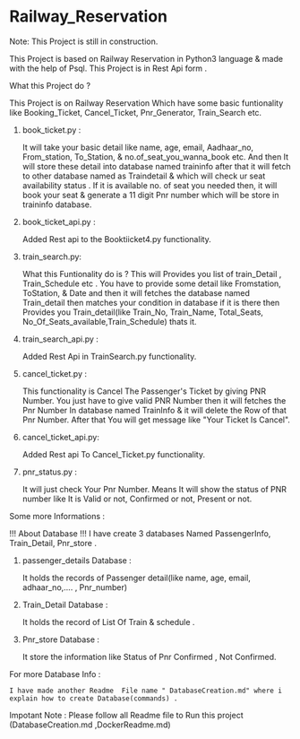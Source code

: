 # Railway_Reservation

Note: This Project is still in construction.

This Project is based on Railway Reservation in Python3 language & made with the help of Psql. 
This Project is in Rest Api form . 

What this Project do ?

This Project is on Railway Reservation Which have some basic funtionality like Booking_Ticket,  Cancel_Ticket, Pnr_Generator, 
Train_Search etc.


1)  book_ticket.py :

    It will take your basic detail like name, age, email, Aadhaar_no, From_station, To_Station, & no.of_seat_you_wanna_book etc.
    And then It will store these  detail into database  named traininfo after that it will fetch to other database named as Traindetail
    & which will check ur seat availability status . If it is available no. of seat you needed  then, it will book your seat & generate
    a 11 digit Pnr number which will be store in traininfo database.

2) book_ticket_api.py :

   Added Rest api to the Booktiicket4.py functionality.     

3) train_search.py: 

   What this Funtionality do is ? This will Provides you list of train_Detail , Train_Schedule etc . You have to provide some detail like 
   Fromstation, ToStation, & Date and then it will fetches the database named Train_detail then  matches your condition in database if it is there then Provides you Train_detail(like Train_No, Train_Name, Total_Seats, No_Of_Seats_available,Train_Schedule) thats it.


4) train_search_api.py :

   Added Rest Api in TrainSearch.py functionality.



5) cancel_ticket.py :

   This functionality is Cancel The Passenger's Ticket by giving PNR Number. You just have to give valid PNR Number then it will fetches
   the Pnr Number In database named TrainInfo & it will delete the Row of that Pnr Number.
   After that You will get message like "Your Ticket Is Cancel". 


6) cancel_ticket_api.py:

    Added Rest api To Cancel_Ticket.py functionality. 


7) pnr_status.py :
   
   It will just check Your Pnr Number. Means It will show the  status of PNR number like It is Valid or not, Confirmed or not, Present or not.


Some more Informations : 

!!! About Database !!!
I have create 3 databases Named PassengerInfo, Train_Detail, Pnr_store .


1)  passenger_details Database :
    
    It holds the records of Passenger detail(like name, age, email, adhaar_no,.... , Pnr_number)
    

2)  Train_Detail Database : 
    
    It holds the record of List Of Train & schedule .


3)  Pnr_store Database :

    It store the information like Status of Pnr Confirmed , Not Confirmed.



  For more Database Info :

    I have made another Readme  File name " DatabaseCreation.md" where i explain how to create Database(commands) .


Impotant Note : Please follow all Readme file to Run this project (DatabaseCreation.md ,DockerReadme.md) 